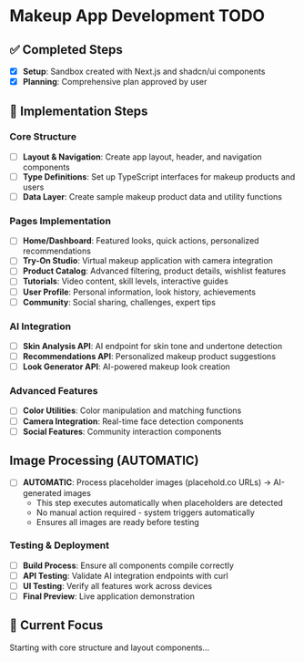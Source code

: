 # Makeup App Development TODO

## ✅ Completed Steps
- [x] **Setup**: Sandbox created with Next.js and shadcn/ui components
- [x] **Planning**: Comprehensive plan approved by user

## 🚀 Implementation Steps

### Core Structure
- [ ] **Layout & Navigation**: Create app layout, header, and navigation components
- [ ] **Type Definitions**: Set up TypeScript interfaces for makeup products and users
- [ ] **Data Layer**: Create sample makeup product data and utility functions

### Pages Implementation
- [ ] **Home/Dashboard**: Featured looks, quick actions, personalized recommendations
- [ ] **Try-On Studio**: Virtual makeup application with camera integration
- [ ] **Product Catalog**: Advanced filtering, product details, wishlist features
- [ ] **Tutorials**: Video content, skill levels, interactive guides
- [ ] **User Profile**: Personal information, look history, achievements
- [ ] **Community**: Social sharing, challenges, expert tips

### AI Integration
- [ ] **Skin Analysis API**: AI endpoint for skin tone and undertone detection
- [ ] **Recommendations API**: Personalized makeup product suggestions
- [ ] **Look Generator API**: AI-powered makeup look creation

### Advanced Features
- [ ] **Color Utilities**: Color manipulation and matching functions
- [ ] **Camera Integration**: Real-time face detection components
- [ ] **Social Features**: Community interaction components

## Image Processing (AUTOMATIC)
- [ ] **AUTOMATIC**: Process placeholder images (placehold.co URLs) → AI-generated images
  - This step executes automatically when placeholders are detected
  - No manual action required - system triggers automatically
  - Ensures all images are ready before testing

### Testing & Deployment
- [ ] **Build Process**: Ensure all components compile correctly
- [ ] **API Testing**: Validate AI integration endpoints with curl
- [ ] **UI Testing**: Verify all features work across devices
- [ ] **Final Preview**: Live application demonstration

## 🎯 Current Focus
Starting with core structure and layout components...